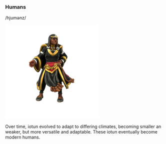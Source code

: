 ### Humans 
/hjumənz/

![](../../_assets/species/human.png)

Over time, iotun evolved to adapt to differing climates, becoming smaller an weaker, but more versatile and adaptable. These iotun eventually become modern humans.